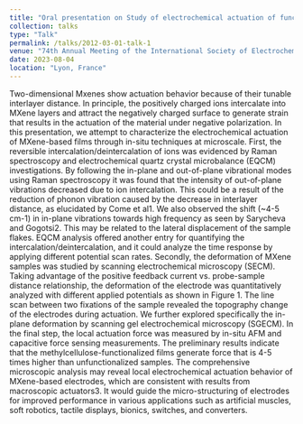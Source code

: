 ```yaml
---
title: "Oral presentation on Study of electrochemical actuation of functionalized Ti2C3Tx Mxene by in-situ measurements at microscale"
collection: talks
type: "Talk"
permalink: /talks/2012-03-01-talk-1
venue: "74th Annual Meeting of the International Society of Electrochemistry"
date: 2023-08-04
location: "Lyon, France"
---
```


Two-dimensional Mxenes show actuation behavior because of their tunable interlayer distance. In principle, the positively charged ions intercalate into MXene layers and attract the negatively charged surface to generate strain that results in the actuation of the material under negative polarization. In this presentation, we attempt to characterize the electrochemical actuation of MXene-based films through in-situ techniques at microscale. First, the reversible intercalation/deintercalation of ions was evidenced by Raman spectroscopy and electrochemical quartz crystal microbalance (EQCM) investigations.  By following the in-plane and out-of-plane vibrational modes using Raman spectroscopy it was found that the intensity of out-of-plane vibrations decreased due to ion intercalation. This could be a result of the reduction of phonon vibration caused by the decrease in interlayer distance, as elucidated by Come et al1. We also observed the shift (~4-5 cm-1) in in-plane vibrations towards high frequency as seen by Sarycheva and Gogotsi2. This may be related to the lateral displacement of the sample flakes. EQCM analysis offered another entry for quantifying the intercalation/deintercalation, and it could analyze the time response by applying different potential scan rates. Secondly, the deformation of MXene samples was studied by scanning electrochemical microscopy (SECM). Taking advantage of the positive feedback current vs. probe-sample distance relationship, the deformation of the electrode was quantitatively analyzed with different applied potentials as shown in Figure 1. The line scan between two fixations of the sample revealed the topography change of the electrodes during actuation. We further explored specifically the in-plane deformation by scanning gel electrochemical microscopy (SGECM). In the final step, the local actuation force was measured by in-situ AFM and capacitive force sensing measurements. The preliminary results indicate that the methylcellulose-functionalized films generate force that is 4-5 times higher than unfunctionalized samples. The comprehensive microscopic analysis may reveal local electrochemical actuation behavior of MXene-based electrodes, which are consistent with results from macroscopic actuators3. It would guide the micro-structuring of electrodes for improved performance in various applications such as artificial muscles, soft robotics, tactile displays, bionics, switches, and converters.


